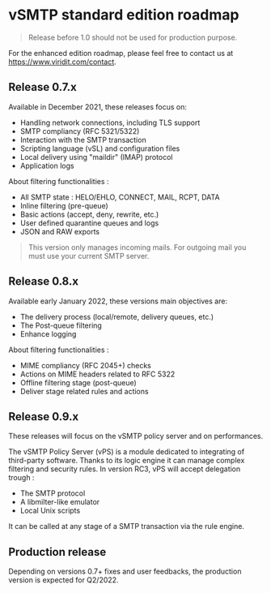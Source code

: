 # vSMTP standard edition roadmap

>Release before 1.0 should not be used for production purpose.

For the enhanced edition roadmap, please feel free to contact us at <https://www.viridit.com/contact>.

## Release 0.7.x

Available in December 2021, these releases focus on:

- Handling network connections, including TLS support
- SMTP compliancy (RFC 5321/5322)
- Interaction with the SMTP transaction
- Scripting language (vSL) and configuration files
- Local delivery using "maildir" (IMAP) protocol
- Application logs

About filtering functionalities :

- All SMTP state : HELO/EHLO, CONNECT, MAIL, RCPT, DATA
- Inline filtering (pre-queue)
- Basic actions (accept, deny, rewrite, etc.)
- User defined quarantine queues and logs
- JSON and RAW exports

>This version only manages incoming mails. For outgoing mail you must use your current SMTP server.

## Release 0.8.x

Available early January 2022, these versions main objectives are:

- The delivery process (local/remote, delivery queues, etc.)
- The Post-queue filtering
- Enhance logging

About filtering functionalities :

- MIME compliancy (RFC 2045+) checks
- Actions on MIME headers related to RFC 5322
- Offline filtering stage (post-queue)
- Deliver stage related rules and actions


## Release 0.9.x

These releases will focus on the vSMTP policy server and on performances.

The vSMTP Policy Server (vPS) is a module dedicated to integrating of third-party software. Thanks to its logic engine it can manage complex filtering and security rules. In version RC3, vPS will accept delegation trough :

- The SMTP protocol
- A libmilter-like emulator
- Local Unix scripts

It can be called at any stage of a SMTP transaction via the rule engine.

## Production release

Depending on versions 0.7+ fixes and user feedbacks, the production version is expected for Q2/2022.
